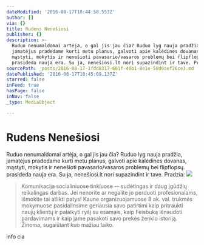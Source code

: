 ```yaml
---
dateModified: '2016-08-17T18:44:58.553Z'
author: []
via: {}
title: Rudens Nenešiosi
publisher: {}
description: >-
  Ruduo nenumaldomai artėja, o gal jis jau čia? Ruduo lyg nauja pradžia,
  jamatėjus pradedame kurti metu planus, galvoti apie kalėdines dovanas,
  mąstyti, mokytis ir nenešioti pavasario/vasaros problemų bei flipflopsų.
  prasideda nauja era. Su ja, nenešiosi.lt nori supazindint ir tave. Pradzia:
sourcePath: _posts/2016-08-17-1fdd8317-601f-40b1-8e1e-58d0aef26ce3.md
datePublished: '2016-08-17T18:45:09.137Z'
starred: false
inFeed: true
hasPage: false
inNav: false
_type: MediaObject

---
```

# Rudens Nenešiosi

Ruduo nenumaldomai artėja, o gal jis jau čia? Ruduo lyg nauja pradžia, jamatėjus pradedame kurti metu planus, galvoti apie kalėdines dovanas, mąstyti, mokytis ir nenešioti pavasario/vasaros problemų bei flipflopsų. prasideda nauja era. Su ja, nenešiosi.lt nori supazindint ir tave. Pradzia:
![](webkit-fake-url://178be1e7-dfa2-471f-93e6-7d098bf70f74/imagepng)

> Komunikacija socialiniuose tinkluose -- sudėtingas ir daug įgūdžių reikalingas darbas. Jei nenorite ar negalite jo perduoti profesionalams, išmokite tai atlikti patys! Kaune organizuojamuose 8 ak. val. trukmės mokymuose pasidalinsime geriausia savo patirtimi kaip pritraukti naujų klientų ir palaikyti ryšį su esamais, kaip Feisbuką išnaudoti pardavimams ir kaip jame pasakoti savo prekės ženklo istoriją. Žinoma, sugaištant kuo mažiau laiko.

info cia